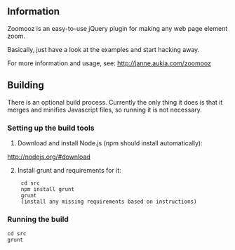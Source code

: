 ## Information

Zoomooz is an easy-to-use jQuery plugin for making any web page element zoom.

Basically, just have a look at the examples and start hacking away.

For more information and usage, see: http://janne.aukia.com/zoomooz

## Building

There is an optional build process. Currently the only thing it does is that it merges and minifies Javascript files, so running it is not necessary.

### Setting up the build tools

1. Download and install Node.js (npm should install automatically):

  http://nodejs.org/#download
    
2. Install grunt and requirements for it:

        cd src
        npm install grunt
        grunt
        (install any missing requirements based on instructions)

### Running the build

    cd src
    grunt
